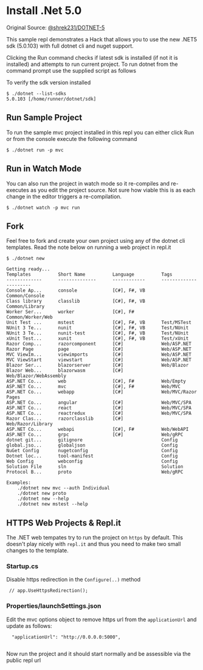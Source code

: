 # Install .Net 5.0

Original Source: [@shrek231/DOTNET-5](https://replit.com/@shrek231/DOTNET-5)

This sample repl demonstrates a Hack that allows you to use the new .NET5 sdk (5.0.103) with full dotnet cli and nuget support.

Clicking the Run command checks if latest sdk is installed (if not it is installed) and attempts to run current project. To run dotnet from the command prompt use the supplied script as follows

To verify the sdk version installed
```
$ ./dotnet --list-sdks
5.0.103 [/home/runner/dotnet/sdk]
```

## Run Sample Project
To run the sample mvc project installed in this repl you can either click Run or from the console execute the following command
```
$ ./dotnet run -p mvc
```

## Run in Watch Mode
You can also run the project in watch mode so it re-compiles and re-executes as you edit the project source. Not sure how viable this is as each change in the editor triggers a re-compilation.
```
$ ./dotnet watch -p mvc run
```


## Fork
Feel free to fork and create your own project using any of the dotnet cli templates. Read the note below on running a web project in repl.it
```
$ ./dotnet new

Getting ready...
Templates          Short Name          Language          Tags                  
-------------      --------------      ------------      ----------------------
Console Ap...      console             [C#], F#, VB      Common/Console        
Class library      classlib            [C#], F#, VB      Common/Library        
Worker Ser...      worker              [C#], F#          Common/Worker/Web     
Unit Test ...      mstest              [C#], F#, VB      Test/MSTest           
NUnit 3 Te...      nunit               [C#], F#, VB      Test/NUnit            
NUnit 3 Te...      nunit-test          [C#], F#, VB      Test/NUnit            
xUnit Test...      xunit               [C#], F#, VB      Test/xUnit            
Razor Comp...      razorcomponent      [C#]              Web/ASP.NET           
Razor Page         page                [C#]              Web/ASP.NET           
MVC ViewIm...      viewimports         [C#]              Web/ASP.NET           
MVC ViewStart      viewstart           [C#]              Web/ASP.NET           
Blazor Ser...      blazorserver        [C#]              Web/Blazor            
Blazor Web...      blazorwasm          [C#]              Web/Blazor/WebAssembly
ASP.NET Co...      web                 [C#], F#          Web/Empty             
ASP.NET Co...      mvc                 [C#], F#          Web/MVC               
ASP.NET Co...      webapp              [C#]              Web/MVC/Razor Pages   
ASP.NET Co...      angular             [C#]              Web/MVC/SPA           
ASP.NET Co...      react               [C#]              Web/MVC/SPA           
ASP.NET Co...      reactredux          [C#]              Web/MVC/SPA           
Razor Clas...      razorclasslib       [C#]              Web/Razor/Library     
ASP.NET Co...      webapi              [C#], F#          Web/WebAPI            
ASP.NET Co...      grpc                [C#]              Web/gRPC              
dotnet git...      gitignore                             Config                
global.jso...      globaljson                            Config                
NuGet Config       nugetconfig                           Config                
Dotnet loc...      tool-manifest                         Config                
Web Config         webconfig                             Config                
Solution File      sln                                   Solution              
Protocol B...      proto                                 Web/gRPC              

Examples:
    ./dotnet new mvc --auth Individual
    ./dotnet new proto
    ./dotnet new --help
    ./dotnet new mstest --help
```

## HTTPS Web Projects & Repl.it
The .NET web tempates try to run the project on ```https``` by default. This doesn't play nicely with ```repl.it``` and thus you need to make two small changes to the template.

### Startup.cs
Disable https redirection in the ```Configure(..)``` method
```
 // app.UseHttpsRedirection();
```

### Properties/launchSettings.json
Edit the mvc options object to remove https url from the ```applicationUrl``` and update as follows:
```
  "applicationUrl": "http://0.0.0.0:5000",
      
```

Now run the project and it should start normally and be assessible via the public repl url 